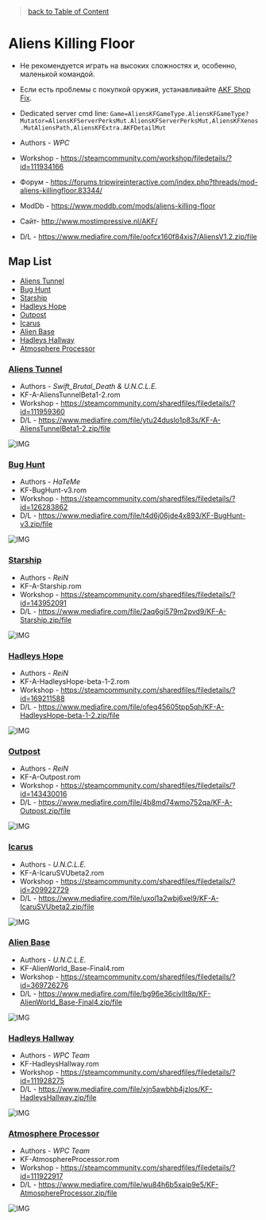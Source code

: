 [ret]: #Map-List 'return to map list'
[AKF Shop Fix]: <https://www.moddb.com/mods/aliens-killing-floor/downloads/akf-shop-fix> 'fix my aliens shop'

> [back to Table of Content](README.md/#Table-of-content 'go back to Table of Content')

# Aliens Killing Floor

* Не рекомендуется играть на высоких сложностях и, особенно, маленькой командой.
* Если есть проблемы с покупкой оружия, устанавливайте [AKF Shop Fix].
* Dedicated server cmd line: `Game=AliensKFGameType.AliensKFGameType?Mutator=AliensKFServerPerksMut.AliensKFServerPerksMut,AliensKFXenos.MutAliensPath,AliensKFExtra.AKFDetailMut`

* Authors - *WPC*
* Workshop - <https://steamcommunity.com/workshop/filedetails/?id=111934166>
* Форум - <https://forums.tripwireinteractive.com/index.php?threads/mod-aliens-killingfloor.83344/>
* ModDb - <https://www.moddb.com/mods/aliens-killing-floor>
* Сайт- <http://www.mostimpressive.nl/AKF/>
* D/L - <https://www.mediafire.com/file/oofcx160f84xis7/AliensV1.2.zip/file>

## Map List

* [Aliens Tunnel](#Aliens-Tunnel)
* [Bug Hunt](#Bug-Hunt)
* [Starship](#Starship)
* [Hadleys Hope](#Hadleys-Hope)
* [Outpost](#Outpost)
* [Icarus](#Icarus)
* [Alien Base](#Alien-Base)
* [Hadleys Hallway](#Hadleys-Hallway)
* [Atmosphere Processor](#Atmosphere-Processor)

### [Aliens Tunnel][ret]

* Authors - *Swift_Brutal_Death & U.N.C.L.E.*
* KF-A-AliensTunnelBeta1-2.rom
* Workshop - <https://steamcommunity.com/sharedfiles/filedetails/?id=111959360>
* D/L - <https://www.mediafire.com/file/ytu24duslo1p83s/KF-A-AliensTunnelBeta1-2.zip/file>

![IMG](https://i.imgur.com/GG2QrPH.jpg)

### [Bug Hunt][ret]

* Authors - *HaTeMe*
* KF-BugHunt-v3.rom
* Workshop - <https://steamcommunity.com/sharedfiles/filedetails/?id=126283862>
* D/L - <https://www.mediafire.com/file/t4d6j06jde4x893/KF-BugHunt-v3.zip/file>

![IMG](https://i.imgur.com/3E9Dem0.jpg)

### [Starship][ret]

* Authors - *ReiN*
* KF-A-Starship.rom
* Workshop - <https://steamcommunity.com/sharedfiles/filedetails/?id=143952091>
* D/L - <https://www.mediafire.com/file/2aq6gi579m2pvd9/KF-A-Starship.zip/file>

![IMG](https://i.imgur.com/87lATc7.jpg)

### [Hadleys Hope][ret]

* Authors - *ReiN*
* KF-A-HadleysHope-beta-1-2.rom
* Workshop - <https://steamcommunity.com/sharedfiles/filedetails/?id=169211588>
* D/L - <https://www.mediafire.com/file/ofeq45605tpp5qh/KF-A-HadleysHope-beta-1-2.zip/file>

![IMG](https://i.imgur.com/yIQa7S9.jpg)

### [Outpost][ret]

* Authors - *ReiN*
* KF-A-Outpost.rom
* Workshop - <https://steamcommunity.com/sharedfiles/filedetails/?id=143430016>
* D/L - <https://www.mediafire.com/file/4b8md74wmo752qa/KF-A-Outpost.zip/file>

![IMG](https://i.imgur.com/znMkWjm.jpg)

### [Icarus][ret]

* Authors - *U.N.C.L.E.*
* KF-A-IcaruSVUbeta2.rom
* Workshop - <https://steamcommunity.com/sharedfiles/filedetails/?id=209922729>
* D/L - <https://www.mediafire.com/file/uxol1a2wbj6xel9/KF-A-IcaruSVUbeta2.zip/file>

![IMG](https://i.imgur.com/SKb6izu.jpg)

### [Alien Base][ret]

* Authors - *U.N.C.L.E.*
* KF-AlienWorld_Base-Final4.rom
* Workshop - <https://steamcommunity.com/sharedfiles/filedetails/?id=369726276>
* D/L - <https://www.mediafire.com/file/bg96e36civllt8p/KF-AlienWorld_Base-Final4.zip/file>

![IMG](https://i.imgur.com/pQn0nU7.jpg)

### [Hadleys Hallway][ret]

* Authors - *WPC Team*
* KF-HadleysHallway.rom
* Workshop - <https://steamcommunity.com/sharedfiles/filedetails/?id=111928275>
* D/L - <https://www.mediafire.com/file/xjn5awbhb4jzlos/KF-HadleysHallway.zip/file>

![IMG](https://i.imgur.com/WO8I3c3.jpg)

### [Atmosphere Processor][ret]

* Authors - *WPC Team*
* KF-AtmosphereProcessor.rom
* Workshop - <https://steamcommunity.com/sharedfiles/filedetails/?id=111922917>
* D/L - <https://www.mediafire.com/file/wu84h6b5xaip9e5/KF-AtmosphereProcessor.zip/file>

![IMG](https://i.imgur.com/6jHqniC.jpg)
